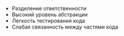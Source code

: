 - Разделение ответственности
- Высокий уровень абстракции
- Легкость тестирования кода
- Слабая связанность между частями кода